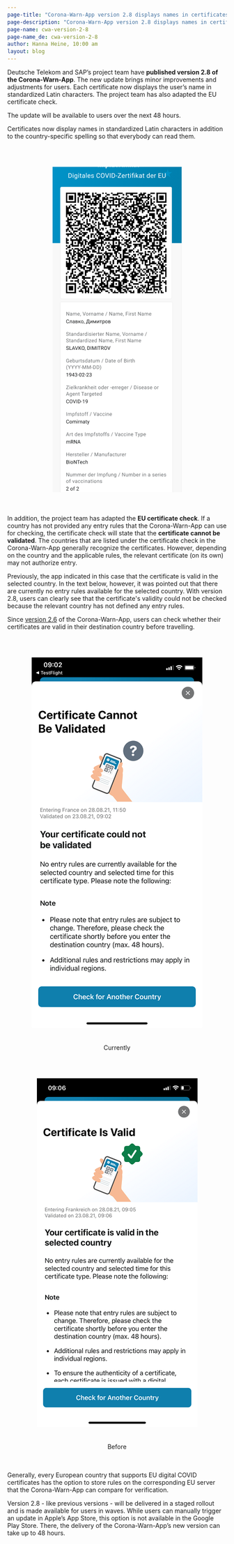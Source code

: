 ```yaml
---
page-title: "Corona-Warn-App version 2.8 displays names in certificates in standardized characters"
page-description: "Corona-Warn-App version 2.8 displays names in certificates in standardized characters"
page-name: cwa-version-2-8
page-name_de: cwa-version-2-8
author: Hanna Heine, 10:00 am 
layout: blog
---
```



Deutsche Telekom and SAP’s project team have **published version 2.8 of the Corona-Warn-App**. The new update brings minor improvements and adjustments for users. Each certificate now displays the user’s name in standardized Latin characters. The project team has also adapted the EU certificate check.

The update will be available to users over the next 48 hours.


<!-- overview -->

Certificates now display names in standardized Latin characters in addition to the country-specific spelling so that everybody can read them. 

<br></br>
<center> <img src="./standard-name.png" title="name in standardized Latin characters" style="align: center"> </center>
<br></br>

In addition, the project team has adapted the **EU certificate check**. If a country has not provided any entry rules that the Corona-Warn-App can use for checking, the certificate check will state that the **certificate cannot be validated**. The countries that are listed under the certificate check in the Corona-Warn-App generally recognize the certificates. However, depending on the country and the applicable rules, the relevant certificate (on its own) may not authorize entry.

Previously, the app indicated in this case that the certificate is valid in the selected country. In the text below, however, it was pointed out that there are currently no entry rules available for the selected country. With version 2.8, users can clearly see that the certificate's validity could not be checked because the relevant country has not defined any entry rules. 

Since [version 2.6](/en/blog/2021-07-28-cwa-version-2-6/) of the Corona-Warn-App, users can check whether their certificates are valid in their destination country before travelling.  

<br></br>
<center> <img src="./validity-new-en.png" title="certificate cannot be validated" style="align: center"></center>
<br></br>
<center> Currently </center>

<br></br>
<center> <img src="./validity-alt-en.png" title="valid certificate" style="align: center"></center>
<br></br>
<center> Before </center>
<br></br>

Generally, every European country that supports EU digital COVID certificates has the option to store rules on the corresponding EU server that the Corona-Warn-App can compare for verification.

Version 2.8 - like previous versions - will be delivered in a staged rollout and is made available for users in waves. While users can manually trigger an update in Apple’s App Store, this option is not available in the Google Play Store. There, the delivery of the Corona-Warn-App’s new version can take up to 48 hours.
